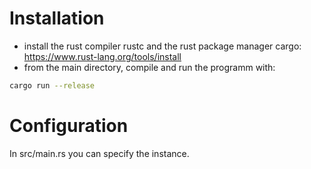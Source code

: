 # Installation
- install the rust compiler rustc and the rust package manager cargo: https://www.rust-lang.org/tools/install
- from the main directory, compile and run the programm with:

```bash
cargo run --release
```

# Configuration
In src/main.rs you can specify the instance.
